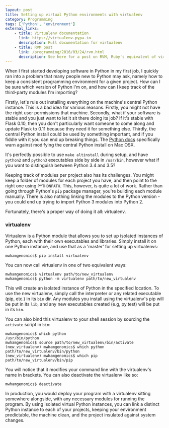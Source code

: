 ```yaml
---
layout: post
title: Setting up virtual Python environments with virtualenv
category: Programming
tags: ['Python', 'environment']
external_links:
    - title: Virtualenv documentation
      link: https://virtualenv.pypa.io
      description: Full documentation for virtualenv
    - title: RVM post
      link: /programming/2016/03/24/rvm.html
      description: See here for a post on RVM, Ruby's equivalent of virtualenv
---
```


When I first started developing software in Python in my first job, I quickly ran into a problem that many people new to Python may ask, namely how to keep a consistent programming environment for a given project. How can I be sure which version of Python I'm on, and how can I keep track of the third-party modules I'm importing?

Firstly, let's rule out installing everything on the machine's central Python instance. This is a bad idea for various reasons. Firstly, you might not have the right user permissions that machine. Secondly, what if your software is stable and you just want to let it sit there doing its job? If it's stable with Flask 0.10, then you don't particularly want someone to come along and update Flask to 0.11 because they need it for something else. Thirdly, the central Python install could be used by something important, and if you fiddle with it you can end up breaking things. The [Python docs](https://docs.python.org/3.4/using/mac.html) specifically warn against modifying the central Python install on Mac OSX.

It's perfectly possible to use `make altinstall` during setup, and have `python2` and `python3` executables side by side in `/usr/bin`, however what if you want to distinguish between Python 3.4 and 3.5?

Keeping track of modules per project also has its challenges. You might keep a folder of modules for each project you have, and then point to the right one using `PYTHONPATH`. This, however, is quite a lot of work. Rather than going through Python's `pip` package manager, you're building each module manually. There is also nothing linking the modules to the Python version - you could end up trying to import Python 3 modules into Python 2.

Fortunately, there's a proper way of doing it all: virtualenv.

### virtualenv
Virtualenv is a Python module that allows you to set up isolated instances of Python, each with their own executables and libraries. Simply install it on one Python instance, and use that as a 'master' for setting up virtualenvs:

    mwhamgenomics$ pip install virtualenv

You can now call virtualenv in one of two equivalent ways:

    mwhamgenomics$ virtualenv path/to/new_virtualenv
    mwhamgenomics$ python -m virtualenv path/to/new_virtualenv

This will create an isolated instance of Python in the specified location. To use the new virtualenv, simply call the interpreter or any related executable (pip, etc.) in its `bin` dir. Any modules you install using the virtualenv's pip will be put in its `lib`, and any new executables created (e.g, py.test) will be put in its `bin`.

You can also bind this virtualenv to your shell session by sourcing the `activate` script in `bin`:

    mwhamgenomics$ which python
    /usr/bin/python
    mwhamgenomics$ source path/to/new_virtualenv/bin/activate
    (new_virtualenv) mwhamgenomics$ which python
    path/to/new_virtualenv/bin/python
    (new_virtualenv) mwhamgenomics$ which pip
    path/to/new_virtualenv/bin/pip

You will notice that it modifies your command line with the virtualenv's name in brackets. You can also deactivate the virtualenv like so:

    mwhamgenomics$ deactivate

In production, you would deploy your program with a virtualenv sitting somewhere alongside, with any necessary modules for running the program. By using isolated virtual Python instances, you can link a distinct Python instance to each of your projects, keeping your environment predictable, the machine clean, and the project insulated against system changes.
